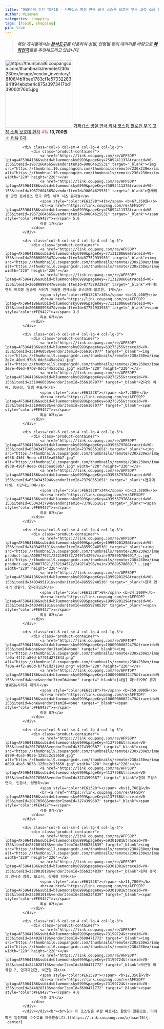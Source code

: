 ```yaml
---
title: "혜화연극 추천 TOP10 - 가짜깁스 명절 연극 회사 코스튬 할로윈 부목 고정 소품 보호대 환자"
author: WiseMan
categories: shopping
tags: [Top10, shopping]
pin: true
---
```


> ##### 해당 게시물에서는 [**분석도구**](https://itemscout.io/)를 이용하여 **성별**, **연령별** 등의 데이터를 바탕으로 [**혜화연극**](https://link.coupang.com/a/baae76)들을 추천해드리고 있습니다.
<div class="container"><div class="row">
            <div class="col-6 col-sm-4 col-lg-4 col-lg-3">
                <div class="product-container">
                    <a href="https://link.coupang.com/re/AFFSDP?lptag=AF5964186&subid=bluemoonsky6999&pageKey=8250031848&traceid=V0-153&itemId=23749829582&vendorItemId=90774360177" target="_blank"><img src="https://thumbnail6.coupangcdn.com/thumbnails/remote/230x230ex/image/vendor_inventory/8106/4b1fbee1783cf1e57332283941f94ebcbe4c875a3973417bd139000f76b5.jpg" alt="https://thumbnail6.coupangcdn.com/thumbnails/remote/230x230ex/image/vendor_inventory/8106/4b1fbee1783cf1e57332283941f94ebcbe4c875a3973417bd139000f76b5.jpg" width="220" height="220"></a>
                    <a href="https://link.coupang.com/re/AFFSDP?lptag=AF5964186&subid=bluemoonsky6999&pageKey=8250031848&traceid=V0-153&itemId=23749829582&vendorItemId=90774360177" target="_blank">가짜깁스 명절 연극 회사 코스튬 할로윈 부목 고정 소품 보호대 환자</a>
                    <span style="color:#E61328">4%</span> <b>13,700원</b>
                    <br><a href="https://link.coupang.com/re/AFFSDP?lptag=AF5964186&subid=bluemoonsky6999&pageKey=8250031848&traceid=V0-153&itemId=23749829582&vendorItemId=90774360177" target="_blank"><span style="color:#FE9427">★</span> 
                    리뷰 0개</a>
                </div>
            </div>
            
            <div class="col-6 col-sm-4 col-lg-4 col-lg-3">
                <div class="product-container">
                    <a href="https://link.coupang.com/re/AFFSDP?lptag=AF5964186&subid=bluemoonsky6999&pageKey=7509241137&traceid=V0-153&itemId=19672604665&vendorItemId=90804625531" target="_blank"><img src="https://thumbnail10.coupangcdn.com/thumbnails/remote/230x230ex/image/vendor_inventory/0e8f/d409d8f2db957452909770b7af704906fcf917d95a4525facf946bd347f6.jpg" alt="https://thumbnail10.coupangcdn.com/thumbnails/remote/230x230ex/image/vendor_inventory/0e8f/d409d8f2db957452909770b7af704906fcf917d95a4525facf946bd347f6.jpg" width="220" height="220"></a>
                    <a href="https://link.coupang.com/re/AFFSDP?lptag=AF5964186&subid=bluemoonsky6999&pageKey=7509241137&traceid=V0-153&itemId=19672604665&vendorItemId=90804625531" target="_blank">중세의상 공연 르네상스 연극 유럽 해적 셔츠 뮤지컬</a>
                    <span style="color:#E61328">41%</span> <b>67,350원</b>
                    <br><a href="https://link.coupang.com/re/AFFSDP?lptag=AF5964186&subid=bluemoonsky6999&pageKey=7509241137&traceid=V0-153&itemId=19672604665&vendorItemId=90804625531" target="_blank"><span style="color:#FE9427">★</span> 5.0
                    리뷰 1개</a>
                </div>
            </div>
            
            <div class="col-6 col-sm-4 col-lg-4 col-lg-3">
                <div class="product-container">
                    <a href="https://link.coupang.com/re/AFFSDP?lptag=AF5964186&subid=bluemoonsky6999&pageKey=7713120866&traceid=V0-153&itemId=20680899847&vendorItemId=87752933938" target="_blank"><img src="https://thumbnail6.coupangcdn.com/thumbnails/remote/230x230ex/image/vendor_inventory/6293/562e2d9f103f50ba04b0189e20d0f9c226c354a891a8a1cbaf89c4dbd319.png" alt="https://thumbnail6.coupangcdn.com/thumbnails/remote/230x230ex/image/vendor_inventory/6293/562e2d9f103f50ba04b0189e20d0f9c226c354a891a8a1cbaf89c4dbd319.png" width="220" height="220"></a>
                    <a href="https://link.coupang.com/re/AFFSDP?lptag=AF5964186&subid=bluemoonsky6999&pageKey=7713120866&traceid=V0-153&itemId=20680899847&vendorItemId=87752933938" target="_blank">에버트렌드 여의봉 원숭이 서유기 마술봉 연극소품 코스프레 할로윈, 1개</a>
                    <span style="color:#E61328">30%</span> <b>15,400원</b>
                    <br><a href="https://link.coupang.com/re/AFFSDP?lptag=AF5964186&subid=bluemoonsky6999&pageKey=7713120866&traceid=V0-153&itemId=20680899847&vendorItemId=87752933938" target="_blank"><span style="color:#FE9427">★</span> 3.5
                    리뷰 6개</a>
                </div>
            </div>
            
            <div class="col-6 col-sm-4 col-lg-4 col-lg-3">
                <div class="product-container">
                    <a href="https://link.coupang.com/re/AFFSDP?lptag=AF5964186&subid=bluemoonsky6999&pageKey=69275255&traceid=V0-153&itemId=231946058&vendorItemId=3566167077" target="_blank"><img src="https://thumbnail9.coupangcdn.com/thumbnails/remote/230x230ex/image/retail/images/2018/03/09/20/9/2662c57c-2e7e-40ed-97b8-0dc5445ab2a1.jpg" alt="https://thumbnail9.coupangcdn.com/thumbnails/remote/230x230ex/image/retail/images/2018/03/09/20/9/2662c57c-2e7e-40ed-97b8-0dc5445ab2a1.jpg" width="220" height="220"></a>
                    <a href="https://link.coupang.com/re/AFFSDP?lptag=AF5964186&subid=bluemoonsky6999&pageKey=69275255&traceid=V0-153&itemId=231946058&vendorItemId=3566167077" target="_blank">연극의 이해, 동문선, 알랭 쿠프리</a>
                    <span style="color:#E61328"></span> <b>7,200원</b>
                    <br><a href="https://link.coupang.com/re/AFFSDP?lptag=AF5964186&subid=bluemoonsky6999&pageKey=69275255&traceid=V0-153&itemId=231946058&vendorItemId=3566167077" target="_blank"><span style="color:#FE9427">★</span> 
                    리뷰 0개</a>
                </div>
            </div>
            
            <div class="col-6 col-sm-4 col-lg-4 col-lg-3">
                <div class="product-container">
                    <a href="https://link.coupang.com/re/AFFSDP?lptag=AF5964186&subid=bluemoonsky6999&pageKey=4939367970&traceid=V0-153&itemId=6504343794&vendorItemId=73798551651" target="_blank"><img src="https://thumbnail8.coupangcdn.com/thumbnails/remote/230x230ex/image/retail/images/2021/02/04/13/0/6dd72b7e-d938-456f-9eeb-c0135ea050b7.jpg" alt="https://thumbnail8.coupangcdn.com/thumbnails/remote/230x230ex/image/retail/images/2021/02/04/13/0/6dd72b7e-d938-456f-9eeb-c0135ea050b7.jpg" width="220" height="220"></a>
                    <a href="https://link.coupang.com/re/AFFSDP?lptag=AF5964186&subid=bluemoonsky6999&pageKey=4939367970&traceid=V0-153&itemId=6504343794&vendorItemId=73798551651" target="_blank">연극에 대해, 지만지드라마</a>
                    <span style="color:#E61328">24%</span> <b>13,320원</b>
                    <br><a href="https://link.coupang.com/re/AFFSDP?lptag=AF5964186&subid=bluemoonsky6999&pageKey=4939367970&traceid=V0-153&itemId=6504343794&vendorItemId=73798551651" target="_blank"><span style="color:#FE9427">★</span> 
                    리뷰 0개</a>
                </div>
            </div>
            
            <div class="col-6 col-sm-4 col-lg-4 col-lg-3">
                <div class="product-container">
                    <a href="https://link.coupang.com/re/AFFSDP?lptag=AF5964186&subid=bluemoonsky6999&pageKey=1999920129&traceid=V0-153&itemId=3403495191&vendorItemId=88559248530" target="_blank"><img src="https://thumbnail9.coupangcdn.com/thumbnails/remote/230x230ex/image/retail-product-api/A00077021/232194572/249714296/main/9788957866917_L.jpg" alt="https://thumbnail9.coupangcdn.com/thumbnails/remote/230x230ex/image/retail-product-api/A00077021/232194572/249714296/main/9788957866917_L.jpg" width="220" height="220"></a>
                    <a href="https://link.coupang.com/re/AFFSDP?lptag=AF5964186&subid=bluemoonsky6999&pageKey=1999920129&traceid=V0-153&itemId=3403495191&vendorItemId=88559248530" target="_blank">한국 연극의 전환기, 연극과인간</a>
                    <span style="color:#E61328">6%</span> <b>24,300원</b>
                    <br><a href="https://link.coupang.com/re/AFFSDP?lptag=AF5964186&subid=bluemoonsky6999&pageKey=1999920129&traceid=V0-153&itemId=3403495191&vendorItemId=88559248530" target="_blank"><span style="color:#FE9427">★</span> 
                    리뷰 0개</a>
                </div>
            </div>
            
            <div class="col-6 col-sm-4 col-lg-4 col-lg-3">
                <div class="product-container">
                    <a href="https://link.coupang.com/re/AFFTDP?lptag=AF5964186&subid=bluemoonsky6999&pageKey=10000000022475&traceid=V0-153&itemId=None&vendorItemId=None" target="_blank"><img src="https://thumbnail8.coupangcdn.com/thumbnails/remote/230x230ex/image/travel_reactor/travelSeller/common/A00204065/746f456c-fa0a-44f2-a80d-b7f91d271843.png" alt="https://thumbnail8.coupangcdn.com/thumbnails/remote/230x230ex/image/travel_reactor/travelSeller/common/A00204065/746f456c-fa0a-44f2-a80d-b7f91d271843.png" width="220" height="220"></a>
                    <a href="https://link.coupang.com/re/AFFTDP?lptag=AF5964186&subid=bluemoonsky6999&pageKey=10000000022475&traceid=V0-153&itemId=None&vendorItemId=None" target="_blank">[서울] 피노키오MC 뮤지컬웨딩&사회자 패키지</a>
                    <span style="color:#E61328">7%</span> <b>759,000원</b>
                    <br><a href="https://link.coupang.com/re/AFFTDP?lptag=AF5964186&subid=bluemoonsky6999&pageKey=10000000022475&traceid=V0-153&itemId=None&vendorItemId=None" target="_blank"><span style="color:#FE9427">★</span> 
                    리뷰 0개</a>
                </div>
            </div>
            
            <div class="col-6 col-sm-4 col-lg-4 col-lg-3">
                <div class="product-container">
                    <a href="https://link.coupang.com/re/AFFSDP?lptag=AF5964186&subid=bluemoonsky6999&pageKey=4137768&traceid=V0-153&itemId=20170568&vendorItemId=3274399687" target="_blank"><img src="https://thumbnail9.coupangcdn.com/thumbnails/remote/230x230ex/image/retail/images/2017/09/06/7/2/e14ea9a0-d899-4ba5-9036-125bc2c53650.jpg" alt="https://thumbnail9.coupangcdn.com/thumbnails/remote/230x230ex/image/retail/images/2017/09/06/7/2/e14ea9a0-d899-4ba5-9036-125bc2c53650.jpg" width="220" height="220"></a>
                    <a href="https://link.coupang.com/re/AFFSDP?lptag=AF5964186&subid=bluemoonsky6999&pageKey=4137768&traceid=V0-153&itemId=20170568&vendorItemId=3274399687" target="_blank">현대 프랑스 연극, 민음사, 정병희</a>
                    <span style="color:#E61328"></span> <b>11,700원</b>
                    <br><a href="https://link.coupang.com/re/AFFSDP?lptag=AF5964186&subid=bluemoonsky6999&pageKey=4137768&traceid=V0-153&itemId=20170568&vendorItemId=3274399687" target="_blank"><span style="color:#FE9427">★</span> 
                    리뷰 0개</a>
                </div>
            </div>
            
            <div class="col-6 col-sm-4 col-lg-4 col-lg-3">
                <div class="product-container">
                    <a href="https://link.coupang.com/re/AFFSDP?lptag=AF5964186&subid=bluemoonsky6999&pageKey=69301081&traceid=V0-153&itemId=232001018&vendorItemId=3566234839" target="_blank"><img src="https://thumbnail7.coupangcdn.com/thumbnails/remote/230x230ex/image/vendor_inventory/9ebb/bd46f907ad694990d5d0c2873b23b6305dc9f8bcb7a1a3181ef8e44ca641.jpg" alt="https://thumbnail7.coupangcdn.com/thumbnails/remote/230x230ex/image/vendor_inventory/9ebb/bd46f907ad694990d5d0c2873b23b6305dc9f8bcb7a1a3181ef8e44ca641.jpg" width="220" height="220"></a>
                    <a href="https://link.coupang.com/re/AFFSDP?lptag=AF5964186&subid=bluemoonsky6999&pageKey=69301081&traceid=V0-153&itemId=232001018&vendorItemId=3566234839" target="_blank">현대 중국의 연극과 영화, 보고사, 강계철 외저</a>
                    <span style="color:#E61328"></span> <b>11,700원</b>
                    <br><a href="https://link.coupang.com/re/AFFSDP?lptag=AF5964186&subid=bluemoonsky6999&pageKey=69301081&traceid=V0-153&itemId=232001018&vendorItemId=3566234839" target="_blank"><span style="color:#FE9427">★</span> 
                    리뷰 0개</a>
                </div>
            </div>
            
            <div class="col-6 col-sm-4 col-lg-4 col-lg-3">
                <div class="product-container">
                    <a href="https://link.coupang.com/re/AFFSDP?lptag=AF5964186&subid=bluemoonsky6999&pageKey=73199724&traceid=V0-153&itemId=244028718&vendorItemId=3600471772" target="_blank"><img src="https://thumbnail6.coupangcdn.com/thumbnails/remote/230x230ex/image/vendor_inventory/1268/e11f8ca0f838a9718fbdfd5f099c004d6085be0107b593960a8f69d1426e.jpg" alt="https://thumbnail6.coupangcdn.com/thumbnails/remote/230x230ex/image/vendor_inventory/1268/e11f8ca0f838a9718fbdfd5f099c004d6085be0107b593960a8f69d1426e.jpg" width="220" height="220"></a>
                    <a href="https://link.coupang.com/re/AFFSDP?lptag=AF5964186&subid=bluemoonsky6999&pageKey=73199724&traceid=V0-153&itemId=244028718&vendorItemId=3600471772" target="_blank">박근형 희곡집 2, 연극과인간, 박근형 저</a>
                    <span style="color:#E61328"></span> <b>12,350원</b>
                    <br><a href="https://link.coupang.com/re/AFFSDP?lptag=AF5964186&subid=bluemoonsky6999&pageKey=73199724&traceid=V0-153&itemId=244028718&vendorItemId=3600471772" target="_blank"><span style="color:#FE9427">★</span> 4.0
                    리뷰 3개</a>
                </div>
            </div>
            </div></div><br><br>[👉 이 포스팅은 쿠팡 파트너스 활동의 일환으로, 이에 따른 일정액의 수수료를 제공받습니다.](https://link.coupang.com/a/baae76){: .center}